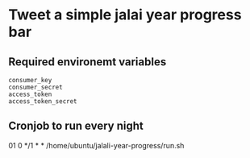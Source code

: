 # Tweet a simple jalai year progress bar

## Required environemt variables

```
consumer_key
consumer_secret
access_token
access_token_secret
```

## Cronjob to run every night
01 0 */1 * *  /home/ubuntu/jalali-year-progress/run.sh
